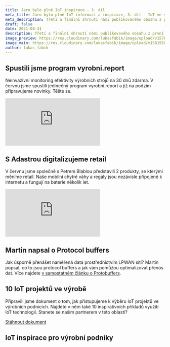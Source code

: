 ```yaml
---
title: Jaro bylo plné IoT inspirace - 3. díl
meta_title: Jaro bylo plné IoT informací a inspirace, 3. díl - IoT ve výrobě, retailu a protobuffers
meta_description: Třetí a finální shrnutí námi publikovaného obsahu z první poloviny tohoto roku.
draft: false
date: 2021-08-31
description: Třetí a finální shrnutí námi publikovaného obsahu z první poloviny tohoto roku.
image_preview: https://res.cloudinary.com/lukasfabik/image/upload/v1576055326/blog/bigclown-renamed-hardwario/hardwario.jpg
image_main: https://res.cloudinary.com/lukasfabik/image/upload/v1581950249/blog/wide_placeholder.jpg
author: lukas_fabik
---
```


## Spustili jsme program vyrobni.report

Neinvazivní monitoring efektivity výrobních strojů na 30 dnů zdarma. V červnu jsme spustili jedinečný program vyrobni.report a již na podzim připravujeme novinky. Těšte se.

<div class = "video-container">
<iframe src="https://www.youtube-nocookie.com/embed/y898_6andq0?modestbranding=1&amp;showinfo=0&amp;rel=0&amp;html5=1&amp;widgetid=2" frameborder="0" allow="accelerometer; autoplay; encrypted-media; gyroscope; picture-in-picture" allowfullscreen></iframe>
</div>
 	 	 
## S Adastrou digitalizujeme retail

V červnu jsme společně s Petrem Blablou představili 2 produkty, se kterými měníme retail. Naše mobilní chytré váhy a regály jsou nezávisle připojené k internetu a fungují na baterie několik let. 

<div class = "video-container">
<iframe src="https://www.youtube-nocookie.com/embed/UVzk9I8CV6M?modestbranding=1&amp;showinfo=0&amp;rel=0&amp;html5=1&amp;widgetid=2" frameborder="0" allow="accelerometer; autoplay; encrypted-media; gyroscope; picture-in-picture" allowfullscreen></iframe>
</div>

## Martin napsal o Protocol buffers

Jak úsporně přenášet naměřená data prostřednictvím LPWAN sítí? Martin popsal, co to jsou protocol buffers a jak vám pomůžou optimalizovat přenos dat. Více najdete [v samostatném článku o Protobuffers](https://www.hardwario.com/cs/blog/2021-05-12-protobuffers/).

## 10 IoT projektů ve výrobě

Připravili jsme dokument o tom, jak přistupujeme k výběru IoT projektů ve výrobních podnicích. Najdete v něm také 10 inspirativních příkladů využití IoT technologií. Stanete se naším partnerem v této oblasti?

<a href = "#iot-document" class="getPdf font-lnh24 py-15 px-md-50 d-block d-md-inline-block font-weight-bold font-font2 font-white bg-red" id="click-meeting">Stáhnout dokument</a>

<div id = "downloadCaseStudy" class="modal fade bd-example-modal-lg" tabindex="-1" role="dialog" aria-labelledby="myLargeModalLabel" aria-hidden="true">
    <div class="modal-dialog modal-lg modal-dialog-centered">
          <div class="modal-content">
            <div class="modal-body">
              <div class="container-fluid">
                <div class="row justify-content-center">
                  <div class="col-md-10">
                    <h2 class = "font-30 font-md-42 pt-50 pb-50 font-weight-black text-center" data-toggle="modal" data-target=".bd-example-modal-lg">IoT inspirace pro výrobní podniky</h2>
                  </div>
                  <div class="col-md-8 text-center">
                    <script charset="utf-8" type="text/javascript" src="//js.hsforms.net/forms/shell.js"></script>
                    <script>
                      hbspt.forms.create({
                        portalId: "5453210",
                        formId: "639542e0-1147-41f3-afc6-964b8785780e"
                      });
                    </script>
                  </div>
                </div>
              </div>
            </div>
          </div>
        </div>
    </div>

<script type="text/javascript">
  $('.getPdf').click(function(){
    $('#downloadCaseStudy').modal({
      keyboard: false
    })
  });

</script>
